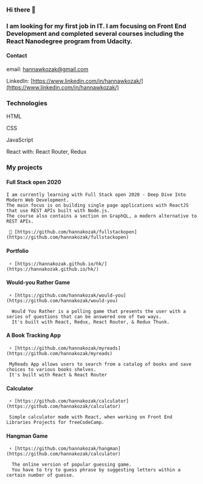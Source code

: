 ### Hi there 👋

### I am looking for my first job in IT. I am focusing on Front End Development and completed several courses including the React Nanodegree program from Udacity.

#### Contact
email: hannawkozak@gmail.com

LinkedIn: [https://www.linkedin.com/in/hannawkozak/](https://www.linkedin.com/in/hannawkozak/)

### Technologies

HTML

CSS

JavaScript

React with: React Router, Redux

### My projects

#### Full Stack open 2020

    I am currently learning with Full Stack open 2020 - Deep Dive Into Modern Web Development. 
    The main focus is on building single page applications with ReactJS that use REST APIs built with Node.js. 
    The course also contains a section on GraphQL, a modern alternative to REST APIs.

     🔭 [https://github.com/hannakozak/fullstackopen](https://github.com/hannakozak/fullstackopen)

#### Portfolio
  
     ⚡ [https://hannakozak.github.io/hk/](https://hannakozak.github.io/hk/)
     
#### Would-you Rather Game

     ⚡ [https://github.com/hannakozak/would-you](https://github.com/hannakozak/would-you)

      Would You Rather is a polling game that presents the user with a series of questions that can be answered one of two ways. 
      It's built with React, Redux, React Router, & Redux Thunk.

#### A Book Tracking App
     
     ⚡ [https://github.com/hannakozak/myreads](https://github.com/hannakozak/myreads)
     
     MyReads App allows users to search from a catalog of books and save choices to various books shelves. 
     It's built with React & React Router
     
 #### Calculator
 
     ⚡ [https://github.com/hannakozak/calculator](https://github.com/hannakozak/calculator)
     
     Simple calculator made with React, when working on Front End Libraries Projects for freeCodeCamp.
     
 #### Hangman Game
 
     ⚡ [https://github.com/hannakozak/hangman](https://github.com/hannakozak/calculator)

      The online version of popular guessing game. 
      You have to try to guess phrase by suggesting letters within a certain number of guesse.


